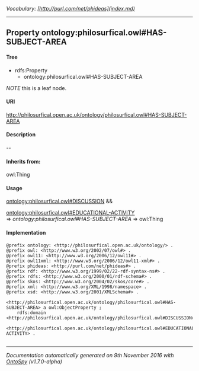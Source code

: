 _Vocabulary: [http://purl.com/net/phideas](index.md)_ 

---	
	




    


## Property ontology:philosurfical.owl#HAS-SUBJECT-AREA


#### Tree

* rdfs:Property
    * ontology:philosurfical.owl#HAS-SUBJECT-AREA





*NOTE* this is a leaf node.


#### URI
http://philosurfical.open.ac.uk/ontology/philosurfical.owl#HAS-SUBJECT-AREA

#### Description
--


#### Inherits from:
owl:Thing



#### Usage


[ontology:philosurfical.owl#DISCUSSION](class-ontologyphilosurficalowldiscussion.md) &amp;&amp;  

[ontology:philosurfical.owl#EDUCATIONAL-ACTIVITY](class-ontologyphilosurficalowleducational-activity.md) 
=&gt;&nbsp;_ontology:philosurfical.owl#HAS-SUBJECT-AREA_&nbsp;=&gt;&nbsp;owl:Thing

#### Implementation
```
@prefix ontology: <http://philosurfical.open.ac.uk/ontology/> .
@prefix owl: <http://www.w3.org/2002/07/owl#> .
@prefix owl11: <http://www.w3.org/2006/12/owl11#> .
@prefix owl11xml: <http://www.w3.org/2006/12/owl11-xml#> .
@prefix phideas: <http://purl.com/net/phideas#> .
@prefix rdf: <http://www.w3.org/1999/02/22-rdf-syntax-ns#> .
@prefix rdfs: <http://www.w3.org/2000/01/rdf-schema#> .
@prefix skos: <http://www.w3.org/2004/02/skos/core#> .
@prefix xml: <http://www.w3.org/XML/1998/namespace> .
@prefix xsd: <http://www.w3.org/2001/XMLSchema#> .

<http://philosurfical.open.ac.uk/ontology/philosurfical.owl#HAS-SUBJECT-AREA> a owl:ObjectProperty ;
    rdfs:domain <http://philosurfical.open.ac.uk/ontology/philosurfical.owl#DISCUSSION>,
        <http://philosurfical.open.ac.uk/ontology/philosurfical.owl#EDUCATIONAL-ACTIVITY> .


```










---

_Documentation automatically generated on 9th November 2016 with [OntoSpy](http://ontospy.readthedocs.org/ "Open") (v1.7.0-alpha)_